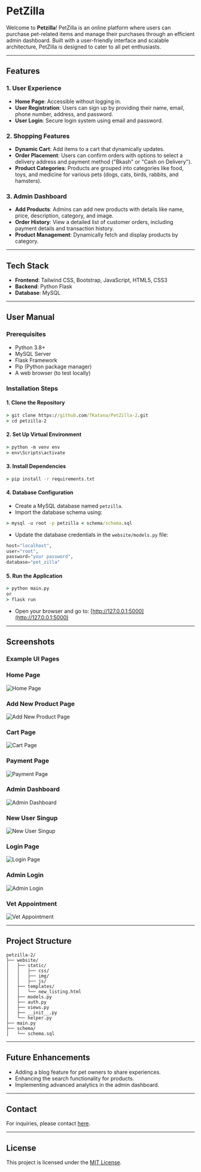 # PetZilla

Welcome to **Petzilla**! PetZilla is an online platform where users can purchase pet-related items and manage their purchases through an efficient admin dashboard. Built with a user-friendly interface and scalable architecture, PetZilla is designed to cater to all pet enthusiasts.

---

## Features

### 1. **User Experience**
- **Home Page**: Accessible without logging in.
- **User Registration**: Users can sign up by providing their name, email, phone number, address, and password.
- **User Login**: Secure login system using email and password.

### 2. **Shopping Features**
- **Dynamic Cart**: Add items to a cart that dynamically updates.
- **Order Placement**: Users can confirm orders with options to select a delivery address and payment method ("Bkash" or "Cash on Delivery").
- **Product Categories**: Products are grouped into categories like food, toys, and medicine for various pets (dogs, cats, birds, rabbits, and hamsters).

### 3. **Admin Dashboard**
- **Add Products**: Admins can add new products with details like name, price, description, category, and image.
- **Order History**: View a detailed list of customer orders, including payment details and transaction history.
- **Product Management**: Dynamically fetch and display products by category.

---

## Tech Stack
- **Frontend**: Tailwind CSS, Bootstrap, JavaScript, HTML5, CSS3
- **Backend**: Python Flask
- **Database**: MySQL

---

## User Manual

### Prerequisites
- Python 3.8+
- MySQL Server
- Flask Framework
- Pip (Python package manager)
- A web browser (to test locally)

### Installation Steps

#### 1. **Clone the Repository**
```cmd
> git clone https://github.com/TKatana/PetZilla-2.git
> cd petzilla-2
```

#### 2. **Set Up Virtual Environment**
```cmd
> python -m venv env
> env\Scripts\activate
```

#### 3. **Install Dependencies**
```cmd
> pip install -r requirements.txt
```

#### 4. **Database Configuration**
- Create a MySQL database named `petzilla`.
- Import the database schema using:
```cmd
> mysql -u root -p petzilla < schema/schema.sql
```
- Update the database credentials in the `website/models.py` file:
```python
host="localhost",
user="root",
password="your password",
database="pet_zilla"
```

#### 5. **Run the Application**
```cmd
> python main.py
or
> flask run
```
- Open your browser and go to: [http://127.0.0.1:5000](http://127.0.0.1:5000)

---

## Screenshots
### Example UI Pages
### Home Page
![Home Page](https://i.ibb.co.com/JkY3fcD/Screenshot-2024-12-19-213217.png)

### Add New Product Page
![Add New Product Page](https://i.ibb.co.com/0hnbyB5/Screenshot-2024-12-19-213644-Copy.png)

### Cart Page
![Cart Page](https://i.ibb.co.com/RNBSXmt/image.png)

### Payment Page
![Payment Page](https://i.ibb.co.com/g4xGZjt/Screenshot-2024-12-21-014025.png)
### Admin Dashboard
![Admin Dashboard](https://i.ibb.co.com/XYJyj60/Screenshot-2024-12-19-213631.png)

### New User Singup
![New User Singup](https://i.ibb.co.com/092WZyt/Screenshot-2024-12-19-213530.png)

### Login Page
![Login Page](https://i.ibb.co.com/gyPHmyY/Screenshot-2024-12-19-213507.png)

### Admin Login
![Admin Login](https://i.ibb.co.com/mTJnKJj/Screenshot-2024-12-19-213544.png)

### Vet Appointment
![Vet Appointment](https://i.ibb.co.com/zN6g4d6/image.png)


---

## Project Structure
```
petzilla-2/
├── website/
│   ├── static/
│   │   ├── css/
│   │   ├── img/
│   │   ├── js/
│   ├── templates/
│   │   └── new_listing.html
│   ├── models.py
│   ├── auth.py
│   ├── views.py
│   ├── __init__.py
│   └── helper.py
├── main.py
├── schema/
│   └── schema.sql
```

---

## Future Enhancements
- Adding a blog feature for pet owners to share experiences.
- Enhancing the search functionality for products.
- Implementing advanced analytics in the admin dashboard.

---

## Contact
For inquiries, please contact [here](mailto:srk@khan.com).

---

## License
This project is licensed under the [MIT License](LICENSE).

